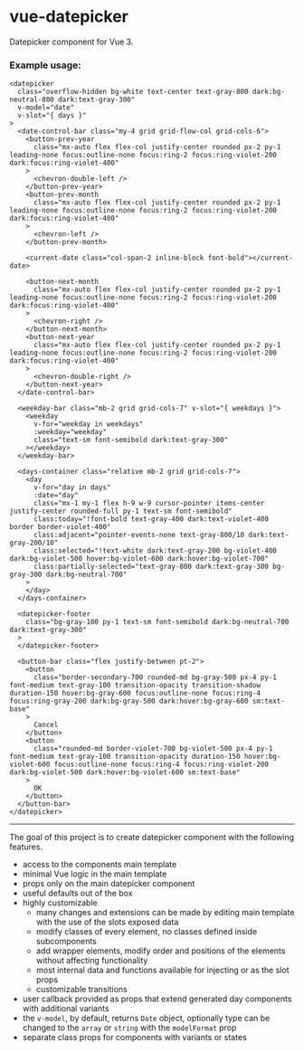 # vue-datepicker

Datepicker component for Vue 3.

### Example usage:

```vue
<datepicker
  class="overflow-hidden bg-white text-center text-gray-800 dark:bg-neutral-800 dark:text-gray-300"
  v-model="date"
  v-slot="{ days }"
>
  <date-control-bar class="my-4 grid grid-flow-col grid-cols-6">
    <button-prev-year
      class="mx-auto flex flex-col justify-center rounded px-2 py-1 leading-none focus:outline-none focus:ring-2 focus:ring-violet-200 dark:focus:ring-violet-400"
    >
      <chevron-double-left />
    </button-prev-year>
    <button-prev-month
      class="mx-auto flex flex-col justify-center rounded px-2 py-1 leading-none focus:outline-none focus:ring-2 focus:ring-violet-200 dark:focus:ring-violet-400"
    >
      <chevron-left />
    </button-prev-month>

    <current-date class="col-span-2 inline-block font-bold"></current-date>

    <button-next-month
      class="mx-auto flex flex-col justify-center rounded px-2 py-1 leading-none focus:outline-none focus:ring-2 focus:ring-violet-200 dark:focus:ring-violet-400"
    >
      <chevron-right />
    </button-next-month>
    <button-next-year
      class="mx-auto flex flex-col justify-center rounded px-2 py-1 leading-none focus:outline-none focus:ring-2 focus:ring-violet-200 dark:focus:ring-violet-400"
    >
      <chevron-double-right />
    </button-next-year>
  </date-control-bar>

  <weekday-bar class="mb-2 grid grid-cols-7" v-slot="{ weekdays }">
    <weekday
      v-for="weekday in weekdays"
      :weekday="weekday"
      class="text-sm font-semibold dark:text-gray-300"
    ></weekday>
  </weekday-bar>

  <days-container class="relative mb-2 grid grid-cols-7">
    <day
      v-for="day in days"
      :date="day"
      class="mx-1 my-1 flex h-9 w-9 cursor-pointer items-center justify-center rounded-full py-1 text-sm font-semibold"
      class:today="!font-bold text-gray-400 dark:text-violet-400 border border-violet-400"
      class:adjacent="pointer-events-none text-gray-800/10 dark:text-gray-200/10"
      class:selected="!text-white dark:text-gray-200 bg-violet-400 dark:bg-violet-500 hover:bg-violet-600 dark:hover:bg-violet-700"
      class:partially-selected="text-gray-800 dark:text-gray-300 bg-gray-300 dark:bg-neutral-700"
    >
    </day>
  </days-container>

  <datepicker-footer
    class="bg-gray-100 py-1 text-sm font-semibold dark:bg-neutral-700 dark:text-gray-300"
  >
  </datepicker-footer>

  <button-bar class="flex justify-between pt-2">
    <button
      class="border-secondary-700 rounded-md bg-gray-500 px-4 py-1 font-medium text-gray-100 transition-opacity transition-shadow duration-150 hover:bg-gray-600 focus:outline-none focus:ring-4 focus:ring-gray-200 dark:bg-gray-500 dark:hover:bg-gray-600 sm:text-base"
    >
      Cancel
    </button>
    <button
      class="rounded-md border-violet-700 bg-violet-500 px-4 py-1 font-medium text-gray-100 transition-opacity duration-150 hover:bg-violet-600 focus:outline-none focus:ring-4 focus:ring-violet-200 dark:bg-violet-500 dark:hover:bg-violet-600 sm:text-base"
    >
      OK
    </button>
  </button-bar>
</datepicker>
```
---
The goal of this project is to create datepicker component with the following features.

- access to the components main template
- minimal Vue logic in the main template
- props only on the main datepicker component
- useful defaults out of the box
- highly customizable
    - many changes and extensions can be made by editing main template with the use of the slots exposed data
    - modify classes of every element, no classes defined inside subcomponents
    - add wrapper elements, modify order and positions of the elements without affecting functionality
    - most internal data and functions available for injecting or as the slot props
    - customizable transitions
- user callback provided as props that extend generated day components with additional variants
- the `v-model`, by default, returns `Date` object, optionally type can be changed to the `array` or `string` with the `modelFormat` prop
- separate class props for components with variants or states
